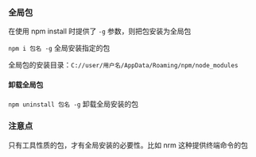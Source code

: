### 全局包

在使用 npm install 时提供了 `-g` 参数，则把包安装为全局包

`npm i 包名 -g` 全局安装指定的包

全局包的安装目录：`C://user/用户名/AppData/Roaming/npm/node_modules`

#### 卸载全局包

`npm uninstall 包名 -g` 卸载全局安装的包

### 注意点

只有工具性质的包，才有全局安装的必要性。比如 nrm 这种提供终端命令的包
